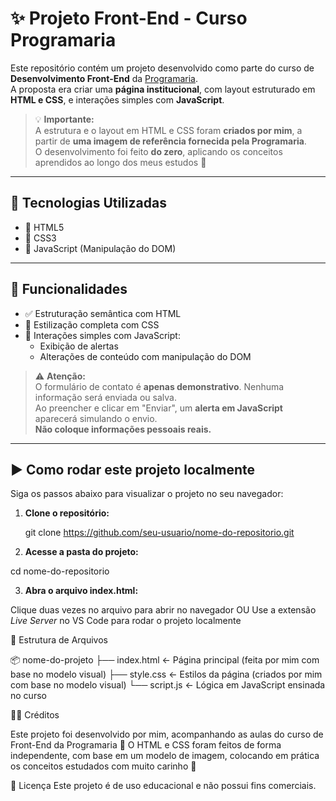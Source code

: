 # ✨ Projeto Front-End - Curso Programaria

Este repositório contém um projeto desenvolvido como parte do curso de **Desenvolvimento Front-End** da [Programaria](https://www.programaria.org/).  
A proposta era criar uma **página institucional**, com layout estruturado em **HTML e CSS**, e interações simples com **JavaScript**.

> 💡 **Importante:**  
> A estrutura e o layout em HTML e CSS foram **criados por mim**, a partir de **uma imagem de referência fornecida pela Programaria**.  
> O desenvolvimento foi feito **do zero**, aplicando os conceitos aprendidos ao longo dos meus estudos 🧡

---

## 🧰 Tecnologias Utilizadas

- 🔹 HTML5  
- 🔹 CSS3  
- 🔹 JavaScript (Manipulação do DOM)

---

## 📌 Funcionalidades

- ✅ Estruturação semântica com HTML  
- 🎨 Estilização completa com CSS  
- 🧠 Interações simples com JavaScript:
  - Exibição de alertas
  - Alterações de conteúdo com manipulação do DOM

> ⚠️ **Atenção:**  
> O formulário de contato é **apenas demonstrativo**. Nenhuma informação será enviada ou salva.  
> Ao preencher e clicar em "Enviar", um **alerta em JavaScript** aparecerá simulando o envio.  
> **Não coloque informações pessoais reais.**

---

## ▶️ Como rodar este projeto localmente

Siga os passos abaixo para visualizar o projeto no seu navegador:

1. **Clone o repositório:**

   git clone https://github.com/seu-usuario/nome-do-repositorio.git

2. **Acesse a pasta do projeto:**

cd nome-do-repositorio

3. **Abra o arquivo index.html:**

Clique duas vezes no arquivo para abrir no navegador
OU
Use a extensão *Live Server* no VS Code para rodar o projeto localmente

📁 Estrutura de Arquivos

📦 nome-do-projeto
├── index.html        ← Página principal (feita por mim com base no modelo visual)
├── style.css         ← Estilos da página (criados por mim com base no modelo visual)
└── script.js         ← Lógica em JavaScript ensinada no curso

🙋‍♀️ Créditos

Este projeto foi desenvolvido por mim, acompanhando as aulas do curso de Front-End da Programaria 💜
O HTML e CSS foram feitos de forma independente, com base em um modelo de imagem, colocando em prática os conceitos estudados com muito carinho 🧡

🌟 Licença
Este projeto é de uso educacional e não possui fins comerciais.

